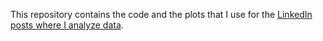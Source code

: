 This repository contains the code and the plots that I use for the [LinkedIn posts where I analyze data](https://www.linkedin.com/in/emilio-l/recent-activity/shares/).
